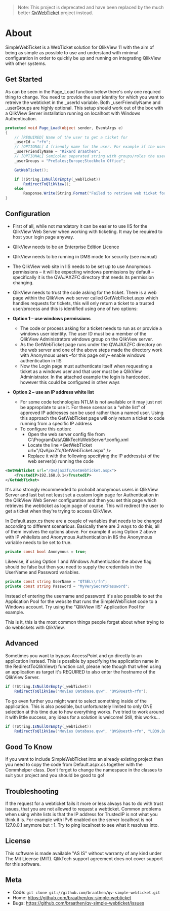 > Note: This project is deprecated and have been replaced by the much better [QvWebTicket](https://github.com/braathen/qv-webticket) project instead.

About
=====

SimpleWebTicket is a WebTicket solution for QlikView 11 with the aim of being as simple as possible to use and understand with minimal configuration in order to quickly be up and running on integrating QlikView with other systems.

Get Started
-----------

As can be seen in the Page_Load function below there's only one required thing to change. You need to provide the user identity for which you want to retreive the webticket in the _userId variable. Both _userFriendlyName and _userGroups are highly optional. This setup should work out of the box with a QlikView Server installation running on localhost with Windows Authentication.

```c#
protected void Page_Load(object sender, EventArgs e)
{
    // [REQUIRED] Name of the user to get a ticket for
    _userId = "rfn";
    // [OPTIONAL] A friendly name for the user. For example if the username is a social security number of phonenumber the friendly name could be his/hers real name
    _userFriendlyName = "Rikard Braathen";
    // [OPTIONAL] Semicolon separated string with groups/roles the user belongs to for use with Section Access or authorization
    _userGroups = "PreSales;Europe;Stockholm Office";

    GetWebTicket();

    if (!String.IsNullOrEmpty(_webTicket))
        RedirectToQlikView();
    else
        Response.Write(String.Format("Failed to retrieve web ticket for user id \"{0}\", try to verify the authentication settings.", _userId));
}
```

Configuration
-------------

* First of all, while not mandatory it can be easier to use IIS for the QlikView Web Server when working with ticketing. It may be required to host your login page anyway.
* QlikView needs to be an Enterprise Edition Licence
* QlikView needs to be running in DMS mode for security (see manual)
* The QlikView web site in IIS needs to be set up to use Anonymous permissions – it will be expecting windows permissions by default – specifically it is the QVAJAXZFC directory that needs its permission changing.
* QlikView needs to trust the code asking for the ticket. There is a web page within the QlikView web server called GetWebTicket.aspx which handles requests for tickets, this will only return a ticket to a trusted user/process and this is identified using one of two options:

* __Option 1 – use windows permissions__
  * The code or process asking for a ticket needs to run as or provide a windows user identity. The user ID must be a member of the QlikView Administrators windows group on the QlikView server.
  * As the GetWebTicket page runs under the QVAJAXZFC directory on the web server and one of the above steps made the directory work with Anonymous users –for this page only– enable windows authentication in IIS
  * Now the Login page must authenticate itself when requesting a ticket as a windows user and that user must be a QlikView Administrator. In the attached example the login is hardcoded, however this could be configured in other ways

* __Option 2 – use an IP address white list__
  * For some code technologies NTLM is not available or it may just not be appropriate to use it. For these scenarios a “white list” of approved IP addresses can be used rather than a named user. Using this approach the GetWebTicket page will only return a ticket to code running from a specific IP address
  * To configure this option:
    * Open the web server config file from C:\ProgramData\QlikTech\WebServer\config.xml
    * Locate the line &lt;GetWebTicket url="/QvAjaxZfc/GetWebTicket.aspx" /&gt;
    * Replace it with the following specifying the IP address(s) of the web server(s) running the code

```xml
<GetWebTicket url="/QvAjaxZfc/GetWebTicket.aspx">
    <TrustedIP>192.168.0.1</TrustedIP>
</GetWebTicket>
```

It's also strongly recommended to prohobit anonymous users in QlikView Server and last but not least set a custom login page for Authentication in the QlikView Web Server configuration and then you set this page which retrieves the webticket as login page of course. This will redirect the user to get a ticket when they're trying to access QlikView.

In Default.aspx.cs there are a couple of variables that needs to be changed according to different scenarious. Basically there are 3 ways to do this, all of them involves the options above. For example if using Option 2 above with IP whitelists and Anonymous Authentication in IIS the Anonymous variable needs to be set to true.

```c#
private const bool Anonymous = true;
```

Likewise, if using Option 1 and Windows Authentication the above flag should be false but then you need to supply the credentials in the UserName and Password variables.

```c#
private const string UserName = "QTSEL\\rfn";
private const string Password = "MyVerySecretPassword";
```

Instead of entering the username and password it's also possible to set the Application Pool for the website that runs the SimpleWebTicket code to a Windows account. Try using the "QlikView IIS" Application Pool for example.

This is it, this is the most common things people forget about when trying to do webtickets with QlikView.

Advanced
--------

Sometimes you want to bypass AccessPoint and go directly to an application instead. This is possible by specifying the application name in the RedirectToQlikView() function call, please note though that when using an application as target it's REQUIRED to also enter the hostname of the QlikView Server.

```c#
if (!String.IsNullOrEmpty(_webTicket))
    RedirectToQlikView("Movies Database.qvw", "QVS@sesth-rfn");
```

To go even further you might want to select something inside of the application. This is also possible, but unfortunately limited to only ONE selection at this time due to how everything works. I've tried to work around it with little success, any ideas for a solution is welcome! Still, this works...

```c#
if (!String.IsNullOrEmpty(_webTicket))
    RedirectToQlikView("Movies Database.qvw", "QVS@sesth-rfn", "LB39,Banana");
```

Good To Know
------------

If you want to include SimpleWebTicket into an already existing project then you need to copy the code from Default.aspx.cs together with the Commhelper class. Don't forget to change the namespace in the classes to suit your project and you should be good to go!

Troubleshooting
---------------

If the request for a webticket fails it more or less always has to do with trust issues, that you are not allowed to request a webticket. Common problems when using white lists is that the IP address for TrustedIP is not what you think it is. For example with IPv6 enabled on the server localhost is not 127.0.0.1 anymore but ::1. Try to ping localhost to see what it resolves into.

License
-------

This software is made available "AS IS" without warranty of any kind under The Mit License (MIT). QlikTech support agreement does not cover support for this software.

Meta
----

* Code: `git clone git://github.com/braathen/qv-simple-webticket.git`
* Home: <https://github.com/braathen/qv-simple-webticket>
* Bugs: <https://github.com/braathen/qv-simple-webticket/issues>
